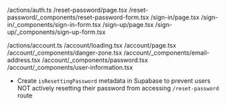 <!--            -->
<!-- REFACTORED -->
<!--            -->

<!-- Auth -->

/actions/auth.ts
/reset-password/page.tsx
/reset-password/\_components/reset-password-form.tsx
/sign-in/page.tsx
/sign-in/\_components/sign-in-form.tsx
/sign-up/page.tsx
/sign-up/\_components/sign-up-form.tsx

<!-- Account -->

/actions/account.ts
/account/loading.tsx
/account/page.tsx
/account/\_components/danger-zone.tsx
/account/\_components/email-address.tsx
/account/\_components/password.tsx
/account/\_components/user-information.tsx

<!--      -->
<!-- TODO -->
<!--      -->

- Create `isResettingPassword` metadata in Supabase to prevent users NOT actively resetting their password from accessing `/reset-password` route
